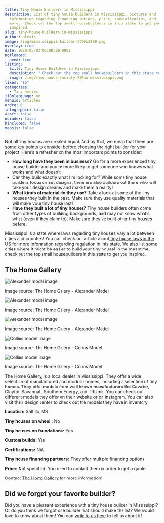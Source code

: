 ```yaml
---
title: Tiny House Builders in Mississippi
description: List of tiny house builders in Mississippi. pictures and
  information regarding financing options, price, specialization, and
  more.  Check out the top small housebuilders in this state to get you
  inspired.
slug: tiny-house-builders-in-mississippi
author: alexis
image: /img/mississippii-builder-2700x1800.png
overlay: true
date: 2020-05-03T00:00:00.000Z
notloaded:
  need: true
listing:
  title: Tiny House Builders in Mississippi
  description: " Check out the top small housebuilders in this state to get you inspired."
  image: /img/tiny-house-society-800px-mississippi.png
likes: "15"
categories:
  - Tiny houses
i18nlanguage: en
menuid: articles
ordre: 0
infographic: false
draft: false
noindex: false
hincluded: false
mapsjs: false
---
```

Not all tiny houses are created equal. And by that, we mean that there are some key points to consider before choosing the right builder for your project. Here’s a refresher on the most important points to consider:

* **How long have they been in business?** Go for a more experienced tiny house builder and you’re more likely to get someone who knows what works and what doesn’t.
* Can they build exactly what I’m looking for? While some tiny house builders focus on set designs, there are also builders out there who will take your design dreams and make them a reality!
* **What kinds of material do they use?** Take a look at some of the tiny houses they built in the past. Make sure they use quality materials that will make your tiny house last!
* **Have they built a lot of tiny houses?** Tiny house builders often come from other types of building backgrounds, and may not know what’s what (even if they claim to). Make sure they’ve built other tiny houses before.

Mississippi is a state where laws regarding tiny houses vary a lot between cities and counties! You can check our article about[ tiny house laws in the US](https://www.tinysociety.co/articles/tiny-house-laws-united-states/) for more information regarding regulation in this state. We also list some cities where it might be easier to build your tiny house! In the meantime, check out the top small housebuilders in this state to get you inspired.

## The Home Gallery

![Alexander model image](/img/alex-7_orig.png "Alexander-model-interior-1")

<span class="figcaption">Image source: The Home Galery - Alexander Model</span>

![Alexander model image](/img/alex-8_orig.png "Alexander-model-interior-2")

<span class="figcaption">Image source: The Home Galery - Alexander Model</span>

![Alexander model image](/img/alex-19_orig.png "Alexander-model-interior-3")

<span class="figcaption">Image source: The Home Galery - Alexander Model</span>

![Collins model image](/img/exterior_6_orig.png "Collins-model-exterior-1")

<span class="figcaption">Image source: The Home Galery - Collins Model</span>

![Collins model image](/img/living-room-2_orig.png "Collins-model-interior-1")

<span class="figcaption">Image source: The Home Galery - Collins Model</span>

The Home Gallery, is a local dealer in Mississippi. They offer a wide selection of manufactured and modular homes, including a selection of tiny homes. They offer models from well known manufacturers like Cavalier, Clayton Savannah, Southern Energy, and TRUmh. You can check out different models they offer on their website or on Instagram. You can also visit their design center to check out the models they have in inventory.

**Location:** Saltillo, MS

**Tiny houses on wheel :** No

**Tiny houses on foundations:** Yes

**Custom builds:** Yes

**Certifications:** N/A

**Tiny house financing partners:** They offer multiple financing options

**Price:**  Not specified. You need to contact them in order to get a quote.

Contact [The Home Gallery](https://www.the-home-gallery.com/) for more information!

## Did we forget your favorite builder?

Did you have a pleasant experience with a tiny house builder in Mississippi? Or do you think we forgot one builder that should make the list? We would love to know about them! You can [write to us here](https://www.tinysociety.co/contact-us/) to tell us about it!